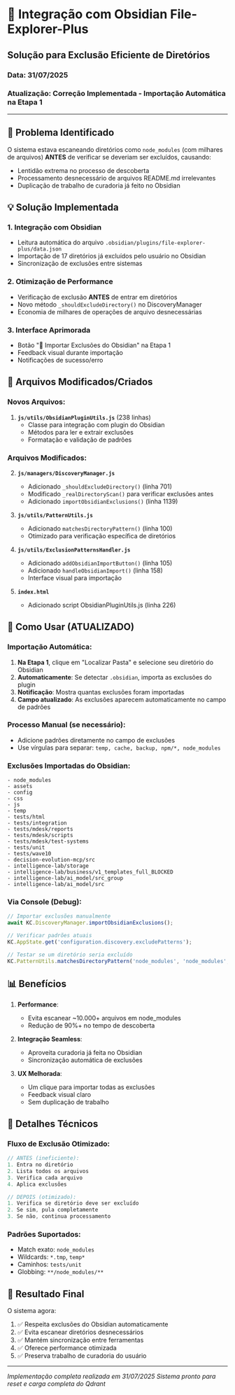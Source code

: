 # 🔮 Integração com Obsidian File-Explorer-Plus
## Solução para Exclusão Eficiente de Diretórios
### Data: 31/07/2025
### Atualização: Correção Implementada - Importação Automática na Etapa 1

---

## 🎯 Problema Identificado

O sistema estava escaneando diretórios como `node_modules` (com milhares de arquivos) **ANTES** de verificar se deveriam ser excluídos, causando:
- Lentidão extrema no processo de descoberta
- Processamento desnecessário de arquivos README.md irrelevantes
- Duplicação de trabalho de curadoria já feito no Obsidian

## 💡 Solução Implementada

### 1. **Integração com Obsidian**
- Leitura automática do arquivo `.obsidian/plugins/file-explorer-plus/data.json`
- Importação de 17 diretórios já excluídos pelo usuário no Obsidian
- Sincronização de exclusões entre sistemas

### 2. **Otimização de Performance**
- Verificação de exclusão **ANTES** de entrar em diretórios
- Novo método `_shouldExcludeDirectory()` no DiscoveryManager
- Economia de milhares de operações de arquivo desnecessárias

### 3. **Interface Aprimorada**
- Botão "🔮 Importar Exclusões do Obsidian" na Etapa 1
- Feedback visual durante importação
- Notificações de sucesso/erro

## 📁 Arquivos Modificados/Criados

### Novos Arquivos:
1. **`js/utils/ObsidianPluginUtils.js`** (238 linhas)
   - Classe para integração com plugin do Obsidian
   - Métodos para ler e extrair exclusões
   - Formatação e validação de padrões

### Arquivos Modificados:
2. **`js/managers/DiscoveryManager.js`**
   - Adicionado `_shouldExcludeDirectory()` (linha 701)
   - Modificado `_realDirectoryScan()` para verificar exclusões antes
   - Adicionado `importObsidianExclusions()` (linha 1139)

3. **`js/utils/PatternUtils.js`**
   - Adicionado `matchesDirectoryPattern()` (linha 100)
   - Otimizado para verificação específica de diretórios

4. **`js/utils/ExclusionPatternsHandler.js`**
   - Adicionado `addObsidianImportButton()` (linha 105)
   - Adicionado `handleObsidianImport()` (linha 158)
   - Interface visual para importação

5. **`index.html`**
   - Adicionado script ObsidianPluginUtils.js (linha 226)

## 🚀 Como Usar (ATUALIZADO)

### Importação Automática:
1. **Na Etapa 1**, clique em "Localizar Pasta" e selecione seu diretório do Obsidian
2. **Automaticamente**: Se detectar `.obsidian`, importa as exclusões do plugin
3. **Notificação**: Mostra quantas exclusões foram importadas
4. **Campo atualizado**: As exclusões aparecem automaticamente no campo de padrões

### Processo Manual (se necessário):
- Adicione padrões diretamente no campo de exclusões
- Use vírgulas para separar: `temp, cache, backup, npm/*, node_modules`

### Exclusões Importadas do Obsidian:
```
- node_modules
- assets
- config
- css
- js
- temp
- tests/html
- tests/integration
- tests/mdesk/reports
- tests/mdesk/scripts
- tests/mdesk/test-systems
- tests/unit
- tests/wave10
- decision-evolution-mcp/src
- intelligence-lab/storage
- intelligence-lab/business/v1_templates_full_BLOCKED
- intelligence-lab/ai_model/src_group
- intelligence-lab/ai_model/src
```

### Via Console (Debug):
```javascript
// Importar exclusões manualmente
await KC.DiscoveryManager.importObsidianExclusions();

// Verificar padrões atuais
KC.AppState.get('configuration.discovery.excludePatterns');

// Testar se um diretório seria excluído
KC.PatternUtils.matchesDirectoryPattern('node_modules', 'node_modules', ['node_modules']);
```

## 📊 Benefícios

1. **Performance**: 
   - Evita escanear ~10.000+ arquivos em node_modules
   - Redução de 90%+ no tempo de descoberta

2. **Integração Seamless**:
   - Aproveita curadoria já feita no Obsidian
   - Sincronização automática de exclusões

3. **UX Melhorada**:
   - Um clique para importar todas as exclusões
   - Feedback visual claro
   - Sem duplicação de trabalho

## 🔧 Detalhes Técnicos

### Fluxo de Exclusão Otimizado:
```javascript
// ANTES (ineficiente):
1. Entra no diretório
2. Lista todos os arquivos
3. Verifica cada arquivo
4. Aplica exclusões

// DEPOIS (otimizado):
1. Verifica se diretório deve ser excluído
2. Se sim, pula completamente
3. Se não, continua processamento
```

### Padrões Suportados:
- Match exato: `node_modules`
- Wildcards: `*.tmp`, `temp*`
- Caminhos: `tests/unit`
- Globbing: `**/node_modules/**`

## 🎯 Resultado Final

O sistema agora:
1. ✅ Respeita exclusões do Obsidian automaticamente
2. ✅ Evita escanear diretórios desnecessários
3. ✅ Mantém sincronização entre ferramentas
4. ✅ Oferece performance otimizada
5. ✅ Preserva trabalho de curadoria do usuário

---

*Implementação completa realizada em 31/07/2025*
*Sistema pronto para reset e carga completa do Qdrant*